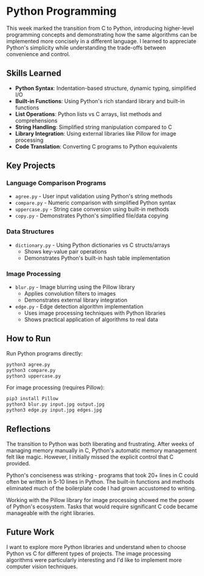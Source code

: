 # Python Programming

This week marked the transition from C to Python, introducing higher-level programming concepts and demonstrating how the same algorithms can be implemented more concisely in a different language. I learned to appreciate Python's simplicity while understanding the trade-offs between convenience and control.

## Skills Learned

- **Python Syntax**: Indentation-based structure, dynamic typing, simplified I/O
- **Built-in Functions**: Using Python's rich standard library and built-in functions  
- **List Operations**: Python lists vs C arrays, list methods and comprehensions
- **String Handling**: Simplified string manipulation compared to C
- **Library Integration**: Using external libraries like Pillow for image processing
- **Code Translation**: Converting C programs to Python equivalents

## Key Projects

### Language Comparison Programs
- `agree.py` - User input validation using Python's string methods
- `compare.py` - Numeric comparison with simplified Python syntax
- `uppercase.py` - String case conversion using built-in methods
- `copy.py` - Demonstrates Python's simplified file/data copying

### Data Structures
- `dictionary.py` - Using Python dictionaries vs C structs/arrays
  - Shows key-value pair operations
  - Demonstrates Python's built-in hash table implementation

### Image Processing
- `blur.py` - Image blurring using the Pillow library
  - Applies convolution filters to images
  - Demonstrates external library integration
- `edge.py` - Edge detection algorithm implementation
  - Uses image processing techniques with Python libraries
  - Shows practical application of algorithms to real data

## How to Run

Run Python programs directly:
```bash
python3 agree.py
python3 compare.py
python3 uppercase.py
```

For image processing (requires Pillow):
```bash
pip3 install Pillow
python3 blur.py input.jpg output.jpg
python3 edge.py input.jpg edges.jpg
```

## Reflections

The transition to Python was both liberating and frustrating. After weeks of managing memory manually in C, Python's automatic memory management felt like magic. However, I initially missed the explicit control that C provided.

Python's conciseness was striking - programs that took 20+ lines in C could often be written in 5-10 lines in Python. The built-in functions and methods eliminated much of the boilerplate code I had grown accustomed to writing.

Working with the Pillow library for image processing showed me the power of Python's ecosystem. Tasks that would require significant C code became manageable with the right libraries.

## Future Work

I want to explore more Python libraries and understand when to choose Python vs C for different types of projects. The image processing algorithms were particularly interesting and I'd like to implement more computer vision techniques.